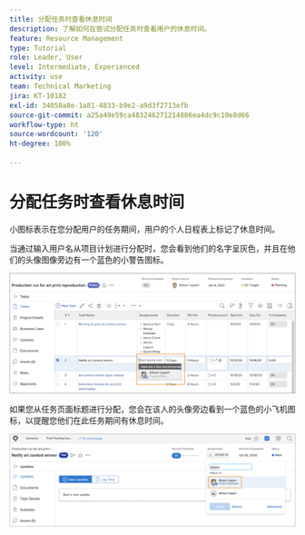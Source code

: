 ```yaml
---
title: 分配任务时查看休息时间
description: 了解如何在尝试分配任务时查看用户的休息时间。
feature: Resource Management
type: Tutorial
role: Leader, User
level: Intermediate, Experienced
activity: use
team: Technical Marketing
jira: KT-10182
exl-id: 34058a8e-1a81-4833-b9e2-a9d3f2713efb
source-git-commit: a25a49e59ca483246271214886ea4dc9c10e8d66
workflow-type: ht
source-wordcount: '120'
ht-degree: 100%

---
```


# 分配任务时查看休息时间

小图标表示在您分配用户的任务期间，用户的个人日程表上标记了休息时间。

当通过输入用户名从项目计划进行分配时，您会看到他们的名字呈灰色，并且在他们的头像图像旁边有一个蓝色的小警告图标。

![因 PTO 以灰色显示的用户](assets/toat_01.png)

如果您从任务页面标题进行分配，您会在该人的头像旁边看到一个蓝色的小飞机图标，以提醒您他们在此任务期间有休息时间。

![用户任务分配](assets/toat_02.png)
